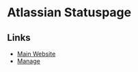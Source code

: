 # Atlassian Statuspage

## Links

- [Main Website](https://atlassian.com/software/statuspage)
- [Manage](https://manage.statuspage.io/)

<!--
https://corellium.statuspage.io/
-->
